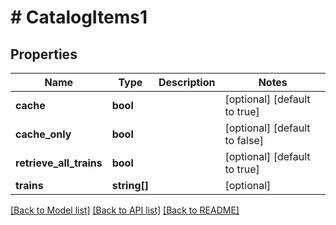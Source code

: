 # # CatalogItems1

## Properties

Name | Type | Description | Notes
------------ | ------------- | ------------- | -------------
**cache** | **bool** |  | [optional] [default to true]
**cache_only** | **bool** |  | [optional] [default to false]
**retrieve_all_trains** | **bool** |  | [optional] [default to true]
**trains** | **string[]** |  | [optional]

[[Back to Model list]](../../README.md#models) [[Back to API list]](../../README.md#endpoints) [[Back to README]](../../README.md)
